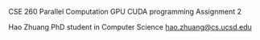 CSE 260 Parallel Computation 
GPU CUDA programming Assignment 2 

Hao Zhuang
PhD student in Computer Science
hao.zhuang@cs.ucsd.edu

